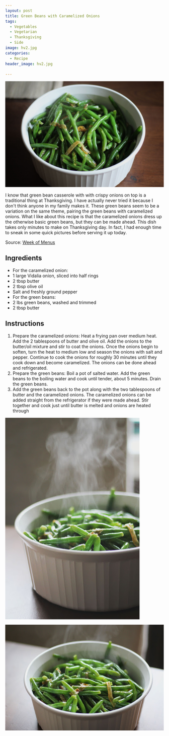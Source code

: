```yaml
---
layout: post
title: Green Beans with Caramelized Onions
tags:
  - Vegetables
  - Vegetarian
  - Thanksgiving
  - Side
image: hv2.jpg
categories:
  - Recipe
header_image: hv2.jpg

---
```


![Image of Green Beans with Caramelized Onions.](/upload/hv2.jpg)

I know that green bean casserole with with crispy onions on top is a traditional thing at Thanksgiving. I have actually never tried it because I don't think anyone in my family makes it. These green beans seem to be a variation on the same theme, pairing the green beans with caramelized onions. What I like about this recipe is that the caramelized onions dress up the otherwise basic green beans, but they can be made ahead. This dish takes only minutes to make on Thanksgiving day. In fact, I had enough time to sneak in some quick pictures before serving it up today.  
  

  
  
  
Source: [Week of Menus](http://weekofmenus.blogspot.com/2009/11/green-beans-with-caramelized-onions.html)

## Ingredients

- For the caramelized onion:
- 1 large Vidalia onion, sliced into half rings
- 2 tbsp butter
- 2 tbsp olive oil
- Salt and freshly ground pepper
- For the green beans:
- 2 lbs green  beans, washed and trimmed
- 2 tbsp butter

## Instructions

1. Prepare the caramelized onions: Heat a frying pan over medium heat. Add the 2 tablespoons of butter and olive oil. Add the onions to the butter/oil mixture and stir to coat the onions. Once the onions begin to soften, turn the heat to medium low and season the onions with salt and pepper. Continue to cook the onions for roughly 30 minutes until they cook down and become caramelized. The onions can be done ahead and refrigerated.
1. Prepare the green beans: Boil a pot of salted water. Add the green beans to the boiling water and cook until tender, about 5 minutes. Drain the green beans. 
1. Add the green beans back to the pot along with the two tablespoons of butter and the caramelized onions. The caramelized onions can be added straight from the refrigerator if they were made ahead. Stir together and cook just until butter is melted and onions are heated through





![Image of Green Beans with Caramelized Onions.](/upload/hv3.jpg)

![Image of Green Beans with Caramelized Onions.](/upload/1.jpg)